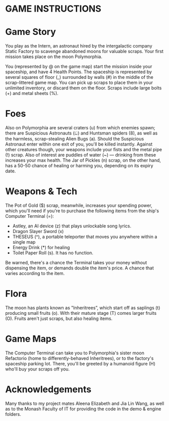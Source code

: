 # GAME INSTRUCTIONS

# Game Story
You play as the Intern, an astronaut hired by the intergalactic company Static Factory to scavenge abandoned moons for valuable scraps. Your first mission takes place on the moon Polymorphia.

You (represented by @ on the game map) start the mission inside your spaceship, and have 4 Health Points. The spaceship is represented by several squares of floor (_) surrounded by walls (#) in the middle of the scrap-littered game map. You can pick up scraps to place them in your unlimited inventory, or discard them on the floor. Scraps include large bolts (+) and metal sheets (%).

# Foes
Also on Polymorphia are several craters (u) from which enemies spawn; there are Suspicious Astronauts (ඞ) and Huntsman spiders (8), as well as the harmless, scrap-stealing Alien Bugs (a). Should the Suspicious Astronaut enter within one exit of you, you'll be killed instantly. Against other creatures though, your weapons include your fists and the metal pipe (!) scrap. Also of interest are puddles of water (~) — drinking from these increases your max health. The Jar of Pickles (n) scrap, on the other hand, has a 50-50 chance of healing or harming you, depending on its expiry date.

# Weapons & Tech
The Pot of Gold ($) scrap, meanwhile, increases your spending power, which you'll need if you're to purchase the following items from the ship's Computer Terminal (=):

- Astley, an AI device (z) that plays unlockable song lyrics.
- Dragon Slayer Sword (x)
- THESEUS (^), a portable teleporter that moves you anywhere within a single map
- Energy Drink (*) for healing
- Toilet Paper Roll (s). It has no function.

Be warned, there's a chance the Terminal takes your money without dispensing the item, or demands double the item's price. A chance that varies according to the item.

# Flora
The moon has plants known as "Inheritrees”, which start off as saplings (t) producing small fruits (o). With their mature stage (T) comes larger fruits (O). Fruits aren't just scraps, but also healing items.

# Game Maps

The Computer Terminal can take you to Polymorphia's sister moon Refactorio (home to differently-behaved Inheritrees), or to the factory's spaceship parking lot. There, you'll be greeted by a humanoid figure (H) who'll buy your scraps off you.

# Acknowledgements
Many thanks to my project mates Aleena Elizabeth and Jia Lin Wang, as well as to the Monash Faculty of IT for providing the code in the demo & engine folders.
